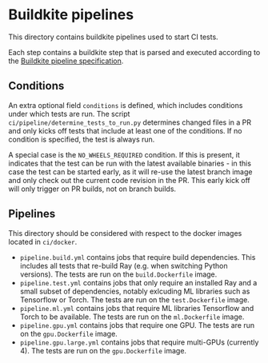 # Buildkite pipelines

This directory contains buildkite pipelines used to start CI tests.

Each step contains a buildkite step that is parsed and executed according to the 
[Buildkite pipeline specification](https://buildkite.com/docs/pipelines).

## Conditions

An extra optional field `conditions` is defined, which includes conditions under which tests are run.
The script `ci/pipeline/determine_tests_to_run.py` determines changed files in a PR and only kicks off
tests that include at least one of the conditions. If no condition is specified, the test is always run.

A special case is the `NO_WHEELS_REQUIRED` condition. If this is present, it indicates that the test can
be run with the latest available binaries - in this case the test can be started early, as it will re-use
the latest branch image and only check out the current code revision in the PR. This early kick off will
only trigger on PR builds, not on branch builds.

## Pipelines

This directory should be considered with respect to the docker images located in `ci/docker`.

- `pipeline.build.yml` contains jobs that require build dependencies. This includes all tests that re-build
  Ray (e.g. when switching Python versions). The tests are run on the `build.Dockerfile` image.
- `pipeline.test.yml` contains jobs that only require an installed Ray and a small subset of dependencies,
  notably exlcuding ML libraries such as Tensorflow or Torch. The tests are run on the `test.Dockerfile` image.
- `pipeline.ml.yml` contains jobs that require ML libraries Tensorflow and Torch to be available. The tests
  are run on the `ml.Dockerfile` image.
- `pipeline.gpu.yml` contains jobs that require one GPU. The tests are run on the `gpu.Dockerfile` image.
- `pipeline.gpu.large.yml` contains jobs that require multi-GPUs (currently 4). The tests are run on the `gpu.Dockerfile` image.
